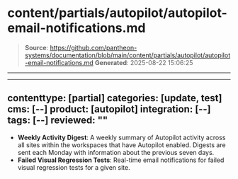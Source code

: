 # content/partials/autopilot/autopilot-email-notifications.md

> **Source**: https://github.com/pantheon-systems/documentation/blob/main/content/partials/autopilot/autopilot-email-notifications.md
> **Generated**: 2025-08-22 15:06:25

---

---
contenttype: [partial]
categories: [update, test]
cms: [--]
product: [autopilot]
integration: [--]
tags: [--]
reviewed: ""
---

- **Weekly Activity Digest**: A weekly summary of Autopilot activity across all sites within the workspaces that have Autopilot enabled. Digests are sent each Monday with information about the previous seven days.
- **Failed Visual Regression Tests**: Real-time email notifications for failed visual regression tests for a given site.
